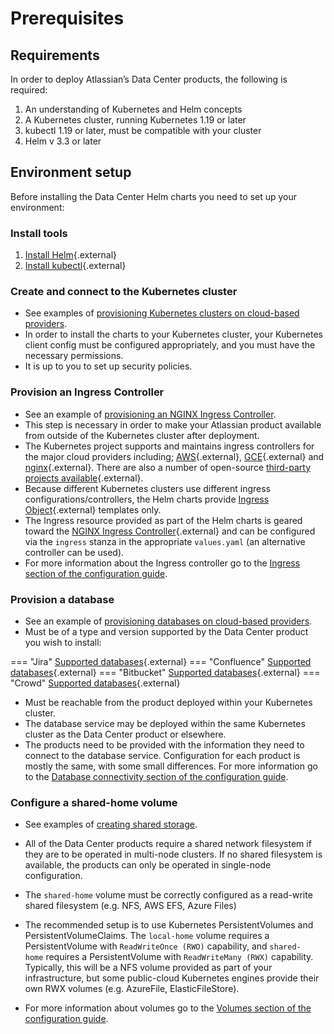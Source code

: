 # Prerequisites 
## Requirements 

In order to deploy Atlassian’s Data Center products, the following is required:

1. An understanding of Kubernetes and Helm concepts
2. A Kubernetes cluster, running Kubernetes 1.19 or later
3. kubectl 1.19 or later, must be compatible with your cluster
4. Helm v 3.3 or later

## Environment setup 

Before installing the Data Center Helm charts you need to set up your environment:

### Install tools 

1. [Install Helm](https://helm.sh/docs/intro/install/){.external}
2. [Install kubectl](https://kubernetes.io/docs/tasks/tools/){.external}

### Create and connect to the Kubernetes cluster

* See examples of [provisioning Kubernetes clusters on cloud-based providers](../examples/cluster/CLOUD_PROVIDERS.md).
* In order to install the charts to your Kubernetes cluster, your Kubernetes client config must be configured appropriately, and you must have the necessary permissions.
* It is up to you to set up security policies.

### Provision an Ingress Controller

* See an example of [provisioning an NGINX Ingress Controller](../examples/ingress/CONTROLLERS.md).
* This step is necessary in order to make your Atlassian product available from outside of the Kubernetes cluster after deployment. 
* The Kubernetes project supports and maintains ingress controllers for the major cloud providers including; [AWS](https://github.com/kubernetes-sigs/aws-load-balancer-controller#readme){.external}, [GCE](https://github.com/kubernetes/ingress-gce/blob/master/README.md#readme){.external} and [nginx](https://github.com/kubernetes/ingress-nginx/blob/master/README.md#readme){.external}. There are also a number of open-source [third-party projects available](https://kubernetes.io/docs/concepts/services-networking/ingress-controllers/){.external}.
* Because different Kubernetes clusters use different ingress configurations/controllers, the Helm charts provide [Ingress Object](https://kubernetes.io/docs/concepts/services-networking/ingress/){.external} templates only.
* The Ingress resource provided as part of the Helm charts is geared toward the [NGINX Ingress Controller](https://kubernetes.github.io/ingress-nginx/){.external} and can be configured via the `ingress` stanza in the appropriate `values.yaml` (an alternative controller can be used).
* For more information about the Ingress controller go to the [Ingress section of the configuration guide](CONFIGURATION.md#ingress).

### Provision a database

* See an example of [provisioning databases on cloud-based providers](../examples/database/CLOUD_PROVIDERS.md).
* Must be of a type and version supported by the Data Center product you wish to install:
  
=== "Jira"
      [Supported databases](https://confluence.atlassian.com/adminjiraserver/supported-platforms-938846830.html#Supportedplatforms-Databases){.external}
=== "Confluence"
      [Supported databases](https://confluence.atlassian.com/doc/supported-platforms-207488198.html#SupportedPlatforms-Databases){.external}
=== "Bitbucket"
      [Supported databases](https://confluence.atlassian.com/bitbucketserver/supported-platforms-776640981.html#Supportedplatforms-databasesDatabases){.external}
=== "Crowd"
      [Supported databases](https://confluence.atlassian.com/crowd/supported-platforms-191851.html#SupportedPlatforms-Databases){.external}


* Must be reachable from the product deployed within your Kubernetes cluster. 
* The database service may be deployed within the same Kubernetes cluster as the Data Center product or elsewhere.
* The products need to be provided with the information they need to connect to the database service. Configuration for each product is mostly the same, with some small differences. For more information go to the [Database connectivity section of the configuration guide](CONFIGURATION.md#database-connectivity).

### Configure a shared-home volume

* See examples of [creating shared storage](../examples/storage/STORAGE.md).
* All of the Data Center products require a shared network filesystem if they are to be operated in multi-node clusters. If no shared filesystem is available, the products can only be operated in single-node configuration.

* The `shared-home` volume must be correctly configured as a read-write shared filesystem (e.g. NFS, AWS EFS, Azure Files)

* The recommended setup is to use Kubernetes PersistentVolumes and PersistentVolumeClaims. The `local-home` volume requires a PersistentVolume with `ReadWriteOnce (RWO)` capability, and `shared-home` requires a PersistentVolume with `ReadWriteMany (RWX)` capability. Typically, this will be a NFS volume provided as part of your infrastructure, but some public-cloud Kubernetes engines provide their own RWX volumes (e.g. AzureFile, ElasticFileStore). 

* For more information about volumes go to the [Volumes section of the configuration guide](CONFIGURATION.md#volumes). 
